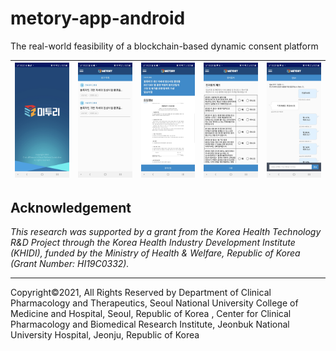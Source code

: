 # metory-app-android

The real-world feasibility of a blockchain-based dynamic consent platform 

| ![1.jpg](https://github.com/jbcp/metory-app-android/blob/main/imgs/1.jpg?raw=true) | ![2.jpg](https://github.com/jbcp/metory-app-android/blob/main/imgs/2.jpg?raw=true) | ![3.jpg](https://github.com/jbcp/metory-app-android/blob/main/imgs/3.jpg?raw=true) | ![4.jpg](https://github.com/jbcp/metory-app-android/blob/main/imgs/4.jpg?raw=true) | ![5.jpg](https://github.com/jbcp/metory-app-android/blob/main/imgs/5.jpg?raw=true) |
| ------------------------------------------------------------ | ------------------------------------------------------------ | ------------------------------------------------------------ | ------------------------------------------------------------ | ------------------------------------------------------------ |




## Acknowledgement

*This research was supported by a grant from the Korea Health Technology R&D Project through the Korea Health Industry Development Institute (KHIDI), funded by the Ministry of  Health & Welfare, Republic of Korea (Grant Number: HI19C0332).*

---

Copyright©2021, All Rights Reserved by Department of Clinical Pharmacology and Therapeutics, Seoul National University College of Medicine and Hospital, Seoul, Republic of Korea 
, Center for Clinical Pharmacology and Biomedical Research Institute, Jeonbuk National University Hospital, Jeonju, Republic of Korea

